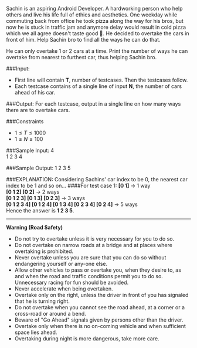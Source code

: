 Sachin is an aspiring Android Developer. A hardworking person who help others and live his life full of ethics and aesthetics. One weekday while commuting back from office he took pizza along the way for his bros, but now he is stuck in traffic jam and anymore delay would result in cold pizza which we all agree doesn't taste good 🤮. He decided to overtake the cars in front of him. Help Sachin bro to find all the ways he can do that. 

He can only overtake 1 or 2 cars at a time. Print the number of ways he can overtake from nearest to furthest car, thus helping Sachin bro.

###Input:
- First line will contain **T**, number of testcases. Then the testcases follow. 
- Each testcase contains of a single line of input **N**, the number of cars ahead of his car.

###Output:
For each testcase, output in a single line on how many ways there are to overtake cars.

###Constraints
- $1 \leq T \leq 1000$
- $1 \leq N \leq 100$

###Sample Input:
4  
1 2 3 4

###Sample Output:
1 2 3 5

###EXPLANATION:
Considering Sachins' car index to be 0, the nearest car index to be 1 and so on...
####For test case 1:
**[0 1]** -> 1 way  
**[0 1 2] [0 2]** -> 2 ways  
**[0 1 2 3] [0 1 3] [0 2 3]** -> 3 ways  
**[0 1 2 3 4] [0 1 2 4] [0 1 3 4] [0 2 3 4] [0 2 4]** -> 5 ways  
Hence the answer is **1 2 3 5**.

---------
**Warning (Road Safety)**
- Do not try to overtake unless it is very necessary for you to do so.
- Do not overtake on narrow roads at a bridge and at places where overtaking is prohibited.
- Never overtake unless you are sure that you can do so without endangering yourself or any-one else.
- Allow other vehicles to pass or overtake you, when they desire to, as and when the road and traffic conditions permit you to do so. Unnecessary racing for fun should be avoided.
- Never accelerate when being overtaken.
- Overtake only on the right, unless the driver in front of you has signaled that he is turning right.
- Do not overtake when you cannot see the road ahead, at a corner or a cross-road or around a bend.
- Beware of "Go Ahead" signals given by persons other than the driver.
- Overtake only when there is no on-coming vehicle and when sufficient space lies ahead.
- Overtaking during night is more dangerous, take more care.

